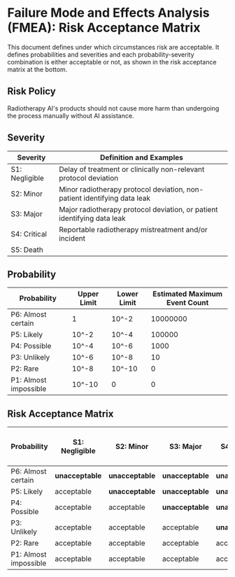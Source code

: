 <!--
This work is licensed under the Creative Commons Attribution 4.0 International
License:

    <http://creativecommons.org/licenses/by/4.0/>

Templates copyright OpenRegulatory. Originals available at:

    <https://openregulatory.com/templates/>

General content copyright Radiotherapy AI.
-->

# Failure Mode and Effects Analysis (FMEA): Risk Acceptance Matrix

This document defines under which circumstances risk are acceptable. It defines
probabilities and severities and each probability-severity combination is
either acceptable or not, as shown in the risk acceptance matrix at the bottom.

## Risk Policy

Radiotherapy AI's products should not cause more harm than undergoing the
process manually without AI assistance.

## Severity

| Severity       | Definition and Examples                                                  |
| -------------- | ------------------------------------------------------------------------ |
| S1: Negligible | Delay of treatment or clinically non-relevant protocol deviation         |
| S2: Minor      | Minor radiotherapy protocol deviation, non-patient identifying data leak |
| S3: Major      | Major radiotherapy protocol deviation, or patient identifying data leak  |
| S4: Critical   | Reportable radiotherapy mistreatment and/or incident                     |
| S5: Death      |                                                                          |

## Probability

| Probability           | Upper Limit | Lower Limit | Estimated Maximum Event Count |
| --------------------- | ----------- | ----------- | ----------------------------- |
| P6: Almost certain    | 1           | 10^-2       | 10000000                      |
| P5: Likely            | 10^-2       | 10^-4       | 100000                        |
| P4: Possible          | 10^-4       | 10^-6       | 1000                          |
| P3: Unlikely          | 10^-6       | 10^-8       | 10                            |
| P2: Rare              | 10^-8       | 10^-10      | 0                             |
| P1: Almost impossible | 10^-10      | 0           | 0                             |

## Risk Acceptance Matrix

| Probability           | S1: Negligible   | S2: Minor        | S3: Major        | S4: Critical     | S5: Death        | Estimated Maximum Event Count |
| --------------------- | ---------------- | ---------------- | ---------------- | ---------------- | ---------------- | ----------------------------- |
| P6: Almost certain    | **unacceptable** | **unacceptable** | **unacceptable** | **unacceptable** | **unacceptable** | 10000000                      |
| P5: Likely            | acceptable       | **unacceptable** | **unacceptable** | **unacceptable** | **unacceptable** | 100000                        |
| P4: Possible          | acceptable       | acceptable       | **unacceptable** | **unacceptable** | **unacceptable** | 1000                          |
| P3: Unlikely          | acceptable       | acceptable       | acceptable       | **unacceptable** | **unacceptable** | 10                            |
| P2: Rare              | acceptable       | acceptable       | acceptable       | acceptable       | **unacceptable** | 0                             |
| P1: Almost impossible | acceptable       | acceptable       | acceptable       | acceptable       | acceptable       | 0                             |
